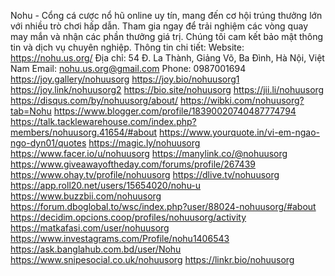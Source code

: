 Nohu - Cổng cá cược nổ hũ online uy tín, mang đến cơ hội trúng thưởng lớn với nhiều trò chơi hấp dẫn. Tham gia ngay để trải nghiệm các vòng quay may mắn và nhận các phần thưởng giá trị. Chúng tôi cam kết bảo mật thông tin và dịch vụ chuyên nghiệp.
Thông tin chi tiết:
Website: https://nohu.us.org/
Địa chỉ: 54 Đ. La Thành, Giảng Võ, Ba Đình, Hà Nội, Việt Nam
Email: nohu.us.org@gmail.com
Phone: 0987001694
https://joy.gallery/nohuusorg
https://joy.bio/nohuusorg1
https://joy.link/nohuusorg2
https://bio.site/nohuusorg
https://jii.li/nohuusorg
https://disqus.com/by/nohuusorg/about/
https://wibki.com/nohuusorg?tab=Nohu
https://www.blogger.com/profile/18390020740487774794
https://talk.tacklewarehouse.com/index.php?members/nohuusorg.41654/#about
https://www.yourquote.in/vi-em-ngao-ngo-dyn01/quotes
https://magic.ly/nohuusorg
https://www.facer.io/u/nohuusorg
https://manylink.co/@nohuusorg
https://www.giveawayoftheday.com/forums/profile/267439
https://www.ohay.tv/profile/nohuusorg
https://dlive.tv/nohuusorg
https://app.roll20.net/users/15654020/nohu-u
https://www.buzzbii.com/nohuusorg
https://forum.dboglobal.to/wsc/index.php?user/88024-nohuusorg/#about
https://decidim.opcions.coop/profiles/nohuusorg/activity
https://matkafasi.com/user/nohuusorg
https://www.investagrams.com/Profile/nohu1406543
https://ask.banglahub.com.bd/user/Nohu
https://www.snipesocial.co.uk/nohuusorg
https://linkr.bio/nohuusorg